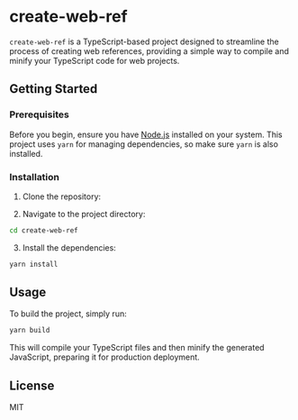 # create-web-ref

`create-web-ref` is a TypeScript-based project designed to streamline the process of creating web references, providing a simple way to compile and minify your TypeScript code for web projects.

## Getting Started

### Prerequisites

Before you begin, ensure you have [Node.js](https://nodejs.org/) installed on your system. This project uses `yarn` for managing dependencies, so make sure `yarn` is also installed.

### Installation

1. Clone the repository:

2. Navigate to the project directory:
```bash
cd create-web-ref
```

3. Install the dependencies:
```bash
yarn install
```

## Usage

To build the project, simply run:

```bash
yarn build
```

This will compile your TypeScript files and then minify the generated JavaScript, preparing it for production deployment.

## License

MIT